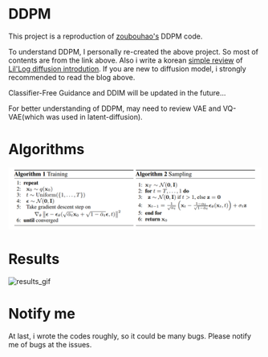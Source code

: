 # DDPM
This project is a reproduction of [zoubouhao's](https://github.com/zoubohao/DenoisingDiffusionProbabilityModel-ddpm-) DDPM code.

To understand DDPM, I personally re-created the above project. So most of contents are from the link above.
Also i write a korean [simple review](https://clumsy-mustard-c19.notion.site/Diffusion-Model-c41dfaa0f67943ba81238b1d11efe2e7) of [Lil'Log diffusion introdution](https://lilianweng.github.io/posts/2021-07-11-diffusion-models/).
If you are new to diffusion model, i strongly recommended to read the blog above.

Classifier-Free Guidance and DDIM will be updated in the future...

For better understanding of DDPM, may need to review VAE and VQ-VAE(which was used in latent-diffusion).

# Algorithms
![main_img](imgs/main_algorithm.png)


# Results

![results_gif](imgs/result3.gif)
# Notify me

At last, i wrote the codes roughly, so it could be many bugs. Please notify me of bugs at the issues.